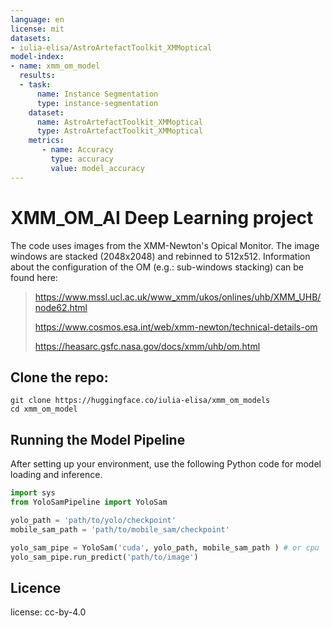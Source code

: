 ```yaml
---
language: en
license: mit
datasets:
- iulia-elisa/AstroArtefactToolkit_XMMoptical
model-index:
- name: xmm_om_model
  results:
  - task:
      name: Instance Segmentation
      type: instance-segmentation
    dataset:
      name: AstroArtefactToolkit_XMMoptical 
      type: AstroArtefactToolkit_XMMoptical
    metrics:
       - name: Accuracy
         type: accuracy
         value: model_accuracy
---
```

# XMM_OM_AI Deep Learning project

The code uses images from the XMM-Newton's Opical Monitor. The image windows are stacked (2048x2048) and rebinned to 512x512.
Information about the configuration of the OM (e.g.: sub-windows stacking) can be found here: 


> https://www.mssl.ucl.ac.uk/www_xmm/ukos/onlines/uhb/XMM_UHB/node62.html
>
> https://www.cosmos.esa.int/web/xmm-newton/technical-details-om
>
> https://heasarc.gsfc.nasa.gov/docs/xmm/uhb/om.html
> 

## Clone the repo:

```
git clone https://huggingface.co/iulia-elisa/xmm_om_models
cd xmm_om_model
```

## Running the Model Pipeline

After setting up your environment, use the following Python code for model loading and inference.

```python
import sys
from YoloSamPipeline import YoloSam

yolo_path = 'path/to/yolo/checkpoint' 
mobile_sam_path = 'path/to/mobile_sam/checkpoint' 

yolo_sam_pipe = YoloSam('cuda', yolo_path, mobile_sam_path ) # or cpu
yolo_sam_pipe.run_predict('path/to/image')
```

## Licence 

license: cc-by-4.0

